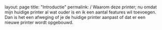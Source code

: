 layout: page
title: "Introductie"
permalink: /
Waarom deze printer; nu omdat mijn huidige printer al wat ouder is en ik een aantal features wil toevoegen. Dan is het een afweging of je de huidige printer aanpast of dat er een nieuwe printer wordt opgebouwd.
